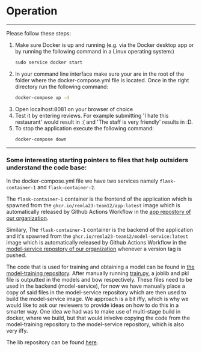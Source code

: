# Operation
---
Please follow these steps:
1. Make sure Docker is up and running (e.g. via the Docker desktop app or by running the following command in a Linux operating system:) 
    ```bat
    sudo service docker start
    ```
2. In your command line interface make sure your are in the root of the folder where the docker-compose.yml file is located. Once in the right directory run the following command:
    ```bat
    docker-compose up -d
    ```
3. Open localhost:8081 on your browser of choice
4. Test it by entering reviews. For example submitting 'I hate this restaurant' would result in :( and 'The staff is very friendly' results in :D.
5. To stop the application execute the following command: 
    ```bat
    docker-compose down
    ```
---

### Some interesting starting pointers to files that help outsiders understand the code base:
In the docker-compose.yml file we have two services namely `flask-container-1` and `flask-container-2`. 

The `flask-container-1` container is the frontend of the application which is spawned from the `ghcr.io/remla23-team12/app:latest` image which is automatically released by Github Actions Workflow in the [app repostory of our organization](https://github.com/remla23-team12/app).

Similary, The `flask-container-1` container is the backend of the application and it's spawned from the `ghcr.io/remla23-team12/model-service:latest` image which is automatically released by Github Actions Workflow in the [model-service repostory of our organization](https://github.com/remla23-team12/model-service) whenever a version tag is pushed.

The code that is used for training and obtaining a model can be found in [the model-training repository](https://github.com/remla23-team12/model-training). After manually running [train.py](https://github.com/remla23-team12/model-training/blob/main/train.py), a joblib and pkl file is outputted in the models and bow respectively. These files need to be used in the backend (model-service), for now we have manually place a copy of said files in the model-service repository which are then used to build the model-service image. We approach is a bit iffy, which is why we would like to ask our reviewers to provide ideas on how to do this in a smarter way. One idea we had was to make use of multi-stage build in docker, where we build, but that would inivolve copying the code from the model-training repository to the model-service repository, which is also very iffy.

The lib repository can be found [here](https://github.com/remla23-team12/lib).

